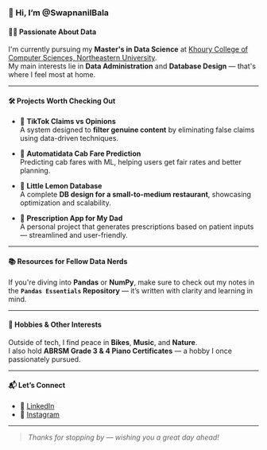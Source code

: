 ### 👋 Hi, I’m @SwapnanilBala

#### 👨‍💻 Passionate About Data
I'm currently pursuing my **Master's in Data Science** at [Khoury College of Computer Sciences, Northeastern University](https://www.khoury.northeastern.edu/).  
My main interests lie in **Data Administration** and **Database Design** — that's where I feel most at home.

---

#### 🛠️ Projects Worth Checking Out
- 🧠 **TikTok Claims vs Opinions**  
  A system designed to **filter genuine content** by eliminating false claims using data-driven techniques.
  
- 🚕 **Automatidata Cab Fare Prediction**  
  Predicting cab fares with ML, helping users get fair rates and better planning.

- 🍋 **Little Lemon Database**  
  A complete **DB design for a small-to-medium restaurant**, showcasing optimization and scalability.

- 💊 **Prescription App for My Dad**  
  A personal project that generates prescriptions based on patient inputs — streamlined and user-friendly.

---

#### 📚 Resources for Fellow Data Nerds
If you're diving into **Pandas** or **NumPy**, make sure to check out my notes in the **`Pandas Essentials` Repository** — it’s written with clarity and learning in mind.

---

#### 🎹 Hobbies & Other Interests
Outside of tech, I find peace in **Bikes**, **Music**, and **Nature**.  
I also hold **ABRSM Grade 3 & 4 Piano Certificates** — a hobby I once passionately pursued.

---

#### 📬 Let’s Connect
- 🔗 [LinkedIn](https://www.linkedin.com/in/swapnanil-bala-854b722a7/)
- 📸 [Instagram](https://www.instagram.com/frost.plays.lifts/)

---

> *Thanks for stopping by — wishing you a great day ahead!*


<!---
SwapnanilBala/SwapnanilBala is a ✨ special ✨ repository because its `README.md` (this file) appears on your GitHub profile.
You can click the Preview link to take a look at your changes.
--->
